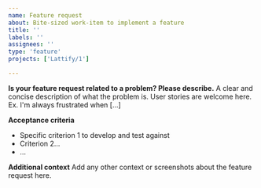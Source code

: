 ```yaml
---
name: Feature request
about: Bite-sized work-item to implement a feature
title: ''
labels: ''
assignees: ''
type: 'feature'
projects: ['Lattify/1']

---
```


**Is your feature request related to a problem? Please describe.**
A clear and concise description of what the problem is.
User stories are welcome here.
Ex. I'm always frustrated when [...]

**Acceptance criteria**

- Specific criterion 1 to develop and test against
- Criterion 2…
- …

**Additional context**
Add any other context or screenshots about the feature request here.
